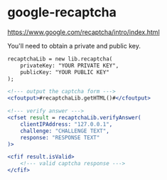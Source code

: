 google-recaptcha
=========================

https://www.google.com/recaptcha/intro/index.html

You'll need to obtain a private and public key.

```coldfusion
recaptchaLib = new lib.recaptcha(
	privateKey: "YOUR PRIVATE KEY",
	publicKey: "YOUR PUBLIC KEY"
);

<!--- output the captcha form --->
<cfoutput>#recaptchaLib.getHTML()#</cfoutput>

<!--- verify answer --->
<cfset result = recaptchaLib.verifyAnswer(
	clientIPAddress: "127.0.0.1",
	challenge: "CHALLENGE TEXT",
	response: "RESPONSE TEXT"
)>

<cfif result.isValid>
	<!--- valid captcha response --->
</cfif>
```

